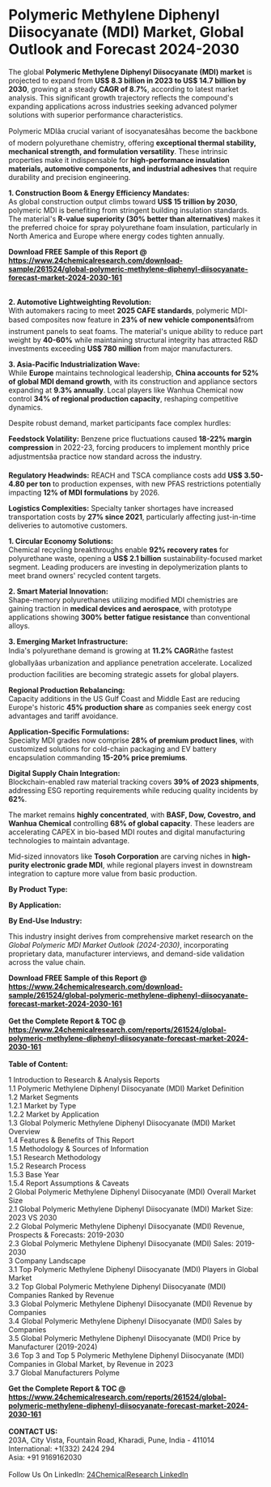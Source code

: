 <h1>Polymeric Methylene Diphenyl Diisocyanate (MDI) Market, Global Outlook and Forecast 2024-2030</h1><p>The global <strong>Polymeric Methylene Diphenyl Diisocyanate (MDI) market</strong> is projected to expand from <strong>US$ 8.3 billion in 2023 to US$ 14.7 billion by 2030</strong>, growing at a steady <strong>CAGR of 8.7%</strong>, according to latest market analysis. This significant growth trajectory reflects the compound's expanding applications across industries seeking advanced polymer solutions with superior performance characteristics.</p><p>Polymeric MDIâa crucial variant of isocyanatesâhas become the backbone of modern polyurethane chemistry, offering <strong>exceptional thermal stability, mechanical strength, and formulation versatility</strong>. These intrinsic properties make it indispensable for <strong>high-performance insulation materials, automotive components, and industrial adhesives</strong> that require durability and precision engineering.</p><p><strong>1. Construction Boom &amp; Energy Efficiency Mandates:</strong><br>
As global construction output climbs toward <strong>US$ 15 trillion by 2030</strong>, polymeric MDI is benefiting from stringent building insulation standards. The material's <strong>R-value superiority (30% better than alternatives)</strong> makes it the preferred choice for spray polyurethane foam insulation, particularly in North America and Europe where energy codes tighten annually.</p><div><b>Download FREE Sample of this Report @ 
            <a href="https://www.24chemicalresearch.com/download-sample/261524/global-polymeric-methylene-diphenyl-diisocyanate-forecast-market-2024-2030-161">
            https://www.24chemicalresearch.com/download-sample/261524/global-polymeric-methylene-diphenyl-diisocyanate-forecast-market-2024-2030-161</a></b></div><br><p><strong>2. Automotive Lightweighting Revolution:</strong><br>
With automakers racing to meet <strong>2025 CAFE standards</strong>, polymeric MDI-based composites now feature in <strong>23% of new vehicle components</strong>âfrom instrument panels to seat foams. The material's unique ability to reduce part weight by <strong>40-60%</strong> while maintaining structural integrity has attracted R&amp;D investments exceeding <strong>US$ 780 million</strong> from major manufacturers.</p><p><strong>3. Asia-Pacific Industrialization Wave:</strong><br>
While <strong>Europe</strong> maintains technological leadership, <strong>China accounts for 52% of global MDI demand growth</strong>, with its construction and appliance sectors expanding at <strong>9.3% annually</strong>. Local players like Wanhua Chemical now control <strong>34% of regional production capacity</strong>, reshaping competitive dynamics.</p><p>Despite robust demand, market participants face complex hurdles:</p><p><strong>Feedstock Volatility:</strong> Benzene price fluctuations caused <strong>18-22% margin compression</strong> in 2022-23, forcing producers to implement monthly price adjustmentsâa practice now standard across the industry.</p><p><strong>Regulatory Headwinds:</strong> REACH and TSCA compliance costs add <strong>US$ 3.50-4.80 per ton</strong> to production expenses, with new PFAS restrictions potentially impacting <strong>12% of MDI formulations</strong> by 2026.</p><p><strong>Logistics Complexities:</strong> Specialty tanker shortages have increased transportation costs by <strong>27% since 2021</strong>, particularly affecting just-in-time deliveries to automotive customers.</p><p><strong>1. Circular Economy Solutions:</strong><br>
Chemical recycling breakthroughs enable <strong>92% recovery rates</strong> for polyurethane waste, opening a <strong>US$ 2.1 billion</strong> sustainability-focused market segment. Leading producers are investing in depolymerization plants to meet brand owners' recycled content targets.</p><p><strong>2. Smart Material Innovation:</strong><br>
Shape-memory polyurethanes utilizing modified MDI chemistries are gaining traction in <strong>medical devices and aerospace</strong>, with prototype applications showing <strong>300% better fatigue resistance</strong> than conventional alloys.</p><p><strong>3. Emerging Market Infrastructure:</strong><br>
India's polyurethane demand is growing at <strong>11.2% CAGR</strong>âthe fastest globallyâas urbanization and appliance penetration accelerate. Localized production facilities are becoming strategic assets for global players.</p><p><strong>Regional Production Rebalancing:</strong><br>
    Capacity additions in the US Gulf Coast and Middle East are reducing Europe's historic <strong>45% production share</strong> as companies seek energy cost advantages and tariff avoidance.</p><p><strong>Application-Specific Formulations:</strong><br>
    Specialty MDI grades now comprise <strong>28% of premium product lines</strong>, with customized solutions for cold-chain packaging and EV battery encapsulation commanding <strong>15-20% price premiums</strong>.</p><p><strong>Digital Supply Chain Integration:</strong><br>
    Blockchain-enabled raw material tracking covers <strong>39% of 2023 shipments</strong>, addressing ESG reporting requirements while reducing quality incidents by <strong>62%</strong>.</p><p>The market remains <strong>highly concentrated</strong>, with <strong>BASF, Dow, Covestro, and Wanhua Chemical</strong> controlling <strong>68% of global capacity</strong>. These leaders are accelerating CAPEX in bio-based MDI routes and digital manufacturing technologies to maintain advantage.</p><p>Mid-sized innovators like <strong>Tosoh Corporation</strong> are carving niches in <strong>high-purity electronic grade MDI</strong>, while regional players invest in downstream integration to capture more value from basic production.</p><p><strong>By Product Type:</strong></p><p><strong>By Application:</strong></p><p><strong>By End-Use Industry:</strong></p><p>This industry insight derives from comprehensive market research on the <em>Global Polymeric MDI Market Outlook (2024-2030)</em>, incorporating proprietary data, manufacturer interviews, and demand-side validation across the value chain.</p><div><b>Download FREE Sample of this Report @ 
            <a href="https://www.24chemicalresearch.com/download-sample/261524/global-polymeric-methylene-diphenyl-diisocyanate-forecast-market-2024-2030-161">
            https://www.24chemicalresearch.com/download-sample/261524/global-polymeric-methylene-diphenyl-diisocyanate-forecast-market-2024-2030-161</a></b></div><br><div><b>Get the Complete Report & TOC @ 
            <a href="https://www.24chemicalresearch.com/reports/261524/global-polymeric-methylene-diphenyl-diisocyanate-forecast-market-2024-2030-161">
            https://www.24chemicalresearch.com/reports/261524/global-polymeric-methylene-diphenyl-diisocyanate-forecast-market-2024-2030-161</a></b></div><br>
            <b>Table of Content:</b><p>1 Introduction to Research & Analysis Reports<br />
    1.1 Polymeric Methylene Diphenyl Diisocyanate (MDI) Market Definition<br />
    1.2 Market Segments<br />
        1.2.1 Market by Type<br />
        1.2.2 Market by Application<br />
    1.3 Global Polymeric Methylene Diphenyl Diisocyanate (MDI) Market Overview<br />
    1.4 Features & Benefits of This Report<br />
    1.5 Methodology & Sources of Information<br />
        1.5.1 Research Methodology<br />
        1.5.2 Research Process<br />
        1.5.3 Base Year<br />
        1.5.4 Report Assumptions & Caveats<br />
2 Global Polymeric Methylene Diphenyl Diisocyanate (MDI) Overall Market Size<br />
    2.1 Global Polymeric Methylene Diphenyl Diisocyanate (MDI) Market Size: 2023 VS 2030<br />
    2.2 Global Polymeric Methylene Diphenyl Diisocyanate (MDI) Revenue, Prospects & Forecasts: 2019-2030<br />
    2.3 Global Polymeric Methylene Diphenyl Diisocyanate (MDI) Sales: 2019-2030<br />
3 Company Landscape<br />
    3.1 Top Polymeric Methylene Diphenyl Diisocyanate (MDI) Players in Global Market<br />
    3.2 Top Global Polymeric Methylene Diphenyl Diisocyanate (MDI) Companies Ranked by Revenue<br />
    3.3 Global Polymeric Methylene Diphenyl Diisocyanate (MDI) Revenue by Companies<br />
    3.4 Global Polymeric Methylene Diphenyl Diisocyanate (MDI) Sales by Companies<br />
    3.5 Global Polymeric Methylene Diphenyl Diisocyanate (MDI) Price by Manufacturer (2019-2024)<br />
    3.6 Top 3 and Top 5 Polymeric Methylene Diphenyl Diisocyanate (MDI) Companies in Global Market, by Revenue in 2023<br />
    3.7 Global Manufacturers Polyme</p><div><b>Get the Complete Report & TOC @ 
            <a href="https://www.24chemicalresearch.com/reports/261524/global-polymeric-methylene-diphenyl-diisocyanate-forecast-market-2024-2030-161">
            https://www.24chemicalresearch.com/reports/261524/global-polymeric-methylene-diphenyl-diisocyanate-forecast-market-2024-2030-161</a></b></div><br><b>CONTACT US:</b><br>
            203A, City Vista, Fountain Road, Kharadi, Pune, India - 411014<br>
            International: +1(332) 2424 294<br>
            Asia: +91 9169162030 <br><br>
            Follow Us On LinkedIn: <a href="https://www.linkedin.com/company/24chemicalresearch/">24ChemicalResearch LinkedIn</a>